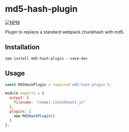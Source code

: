 # md5-hash-plugin

[![NPM](https://nodei.co/npm/md5-hash-plugin.png)](https://npmjs.org/package/md5-hash-plugin)

Plugin to replace a standard webpack chunkhash with md5.

## Installation

```
npm install md5-hash-plugin --save-dev
```

## Usage

``` javascript
const Md5HashPlugin = require('md5-hash-plugin');

module.exports = {
  output: {
    filename: "[name].[chunkhash].js"
  },
  plugins: [
    new Md5HashPlugin()
  ]
};
```
